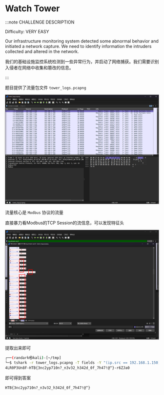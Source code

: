 # Watch Tower

:::note CHALLENGE DESCRIPTION

Difficulty: VERY EASY

Our infrastructure monitoring system detected some abnormal behavior and initiated a network capture. We need to identify information the intruders collected and altered in the network.

我们的基础设施监控系统检测到一些异常行为，并启动了网络捕获。我们需要识别入侵者在网络中收集和篡改的信息。

:::

题目提供了流量包文件 `tower_logs.pcapng`

![img](img/image_20250337-153756.png)

流量核心是 `Modbus` 协议的流量

直接暴力看Modbus的TCP Session的流信息，可以发现特征头

![img](img/image_20250340-154040.png)

提取出来即可

```bash
┌──(randark㉿kali)-[~/tmp]
└─$ tshark -r tower_logs.pcapng -T fields -Y "(ip.src == 192.168.1.150) && (modbus.func_code == 16)" -e modbus.reference_num | awk '{for(i=1;i<=NF;i++) printf("%c", $i); print ""}' | tr -d "\n"
4LR0P3Un8F-HTB{3nc2yp710n?_n3v32_h342d_0f_7h47!@^}-r6ZJa0
```

即可得到答案

```flag
HTB{3nc2yp710n?_n3v32_h342d_0f_7h47!@^}
```
